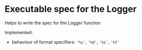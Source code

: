 # Executable spec for the Logger

Helps to write the spec for the Logger function

Implemented:

 - behaviour of format specifiers: `'%s'`, `'%d'`, `'%i'`, `'%f'`

